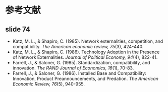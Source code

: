# 参考文献
## slide 74
- Katz, M. L., & Shapiro, C. (1985). Network externalities, competition, and compatibility. _The American economic review, 75_(3), 424-440.
- Katz, M. L., & Shapiro, C. (1986). Technology Adoption in the Presence of Network Externalities. _Journal of Political Economy, 94_(4), 822-41.
- Farrell, J., & Saloner, G. (1985). Standardization, compatibility, and innovation. _The RAND Journal of Economics, 16_(1), 70-83.
- Farrell, J., & Saloner, G. (1986). Installed Base and Compatibility: Innovation, Product Preannouncements, and Predation. _The American Economic Review, 76_(5), 940-955.



